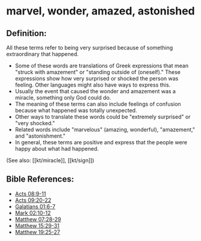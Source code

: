 # marvel, wonder, amazed, astonished #

## Definition: ##

All these terms refer to being very surprised because of something extraordinary that happened.

* Some of these words are translations of Greek expressions that mean "struck with amazement" or "standing outside of (oneself)." These expressions show how very surprised or shocked the person was feeling. Other languages might also have ways to express this.
* Usually the event that caused the wonder and amazement was a miracle, something only God could do.
* The meaning of these terms can also include feelings of confusion because what happened was totally unexpected.
* Other ways to translate these words could be "extremely surprised" or "very shocked."
* Related words include "marvelous" (amazing, wonderful), "amazement," and "astonishment."
* In general, these terms are positive and express that the people were happy about what had happened.

(See also: [[kt/miracle]], [[kt/sign]])

## Bible References: ##

* [Acts 08:9-11](en/tn/act/help/08/09)
* [Acts 09:20-22](en/tn/act/help/09/20)
* [Galatians 01:6-7](en/tn/gal/help/01/06)
* [Mark 02:10-12](en/tn/mrk/help/02/10)
* [Matthew 07:28-29](en/tn/mat/help/07/28)
* [Matthew 15:29-31](en/tn/mat/help/15/29)
* [Matthew 19:25-27](en/tn/mat/help/19/25)